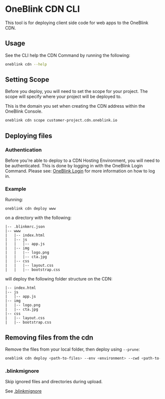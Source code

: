 # OneBlink CDN CLI

This tool is for deploying client side code for web apps to the OneBlink CDN.

## Usage

See the CLI help the CDN Command by running the following:

```sh
oneblink cdn --help
```

## Setting Scope

Before you deploy, you will need to set the scope for your project. The scope will specify where your project will be deployed to.

This is the domain you set when creating the CDN address within the OneBlink Console.

```sh
oneblink cdn scope customer-project.cdn.oneblink.io
```

## Deploying files

### Authentication

Before you're able to deploy to a CDN Hosting Environment, you will need to be authenticated. This is done by logging in with the OneBlink Login Command. Please see: [OneBlink Login](../login.md) for more information on how to log in.

### Example

Running:

```
oneblink cdn deploy www
```

on a directory with the following:

```
|-- .blinkmrc.json
|-- www
|   |-- index.html
|   |-- js
|   |   |-- app.js
|   |-- img
|   |   |-- logo.png
|   |   |-- cta.jpg
|   |-- css
|   |   |-- layout.css
|   |   |-- bootstrap.css
```

will deploy the following folder structure on the CDN:

```
|-- index.html
|-- js
|   |-- app.js
|-- img
|   |-- logo.png
|   |-- cta.jpg
|-- css
|   |-- layout.css
|   |-- bootstrap.css
```

## Removing files from the cdn

Remove the files from your local folder, then deploy using `--prune`:

```sh
oneblink cdn deploy <path-to-files> --env <environment> --cwd <path-to-project> --prune
```

### .blinkmignore

Skip ignored files and directories during upload.

See [.blinkmignore](https://github.com/blinkmobile/aws-s3.js#blinkmignore)
